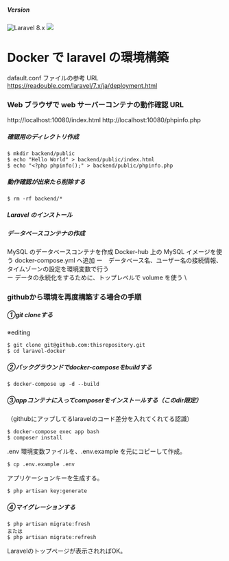 ##### Version

![Laravel 8.x](https://img.shields.io/badge/Laravel-8.x-red)
<img src="https://img.shields.io/badge/-Docker-EEE.svg?logo=docker&style=flat">

# Docker で laravel の環境構築


dafault.conf ファイルの参考 URL
https://readouble.com/laravel/7.x/ja/deployment.html

### Web ブラウザで web サーバーコンテナの動作確認 URL

http://localhost:10080/index.html
http://localhost:10080/phpinfo.php

##### 確認用のディレクトリ作成

```
$ mkdir backend/public
$ echo "Hello World" > backend/public/index.html
$ echo "<?php phpinfo();" > backend/public/phpinfo.php

```

##### 動作確認が出来たら削除する

```
$ rm -rf backend/*

```

##### Laravel のインストール

##### データベースコンテナの作成

MySQL のデータベースコンテナを作成
Docker-hub 上の MySQL イメージを使う
docker-compose.yml へ追加
ー　データベース名、ユーザー名の接続情報、タイムゾーンの設定を環境変数で行う \
ー データの永続化をするために、トップレベルで volume を使う \

### githubから環境を再度構築する場合の手順

##### ①git cloneする

※editing
```
$ git clone git@github.com:thisrepository.git
$ cd laravel-docker
```


##### ②バックグラウンドでdocker-composeをbuildする

```
$ docker-compose up -d --build
```



##### ③appコンテナに入ってcomposerをインストールする（このdir限定）
（githubにアップしてるlaravelのコード差分を入れてくれてる認識）

```
$ docker-compose exec app bash
$ composer install
```

.env 環境変数ファイルを、.env.example を元にコピーして作成。

```
$ cp .env.example .env
```

アプリケーションキーを生成する。

```
$ php artisan key:generate
```


##### ④マイグレーションする

```
$ php artisan migrate:fresh
または
$ php artisan migrate:refresh
```

Laravelのトップページが表示されればOK。
